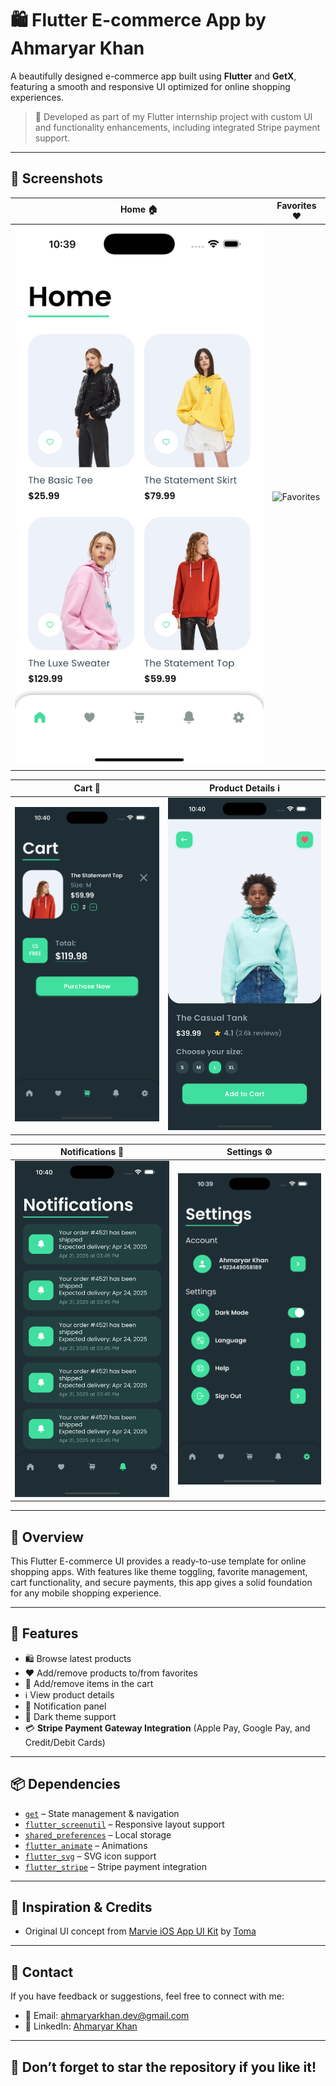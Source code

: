# 🛍️ Flutter E-commerce App by Ahmaryar Khan

A beautifully designed e-commerce app built using **Flutter** and **GetX**, featuring a smooth and responsive UI optimized for online shopping experiences.

> 🚀 Developed as part of my Flutter internship project with custom UI and functionality enhancements, including integrated Stripe payment support.

---

## 📸 Screenshots

| Home 🏠 | Favorites ❤️ |
|--------|--------------|
| ![Home](Screenshots/homescreen.png) | ![Favorites](Screenshots/favoritescreen.png) |

| Cart 🛒 | Product Details ℹ️ |
|--------|---------------------|
| ![Cart](Screenshots/cart.png) | ![Product Details](Screenshots/productdetail.png) |

| Notifications 🔔 | Settings ⚙️ |
|------------------|--------------|
| ![Notifications](Screenshots/notificationscreen.png) | ![Settings](Screenshots/settingsscreen.png) |

---

## 📙 Overview

This Flutter E-commerce UI provides a ready-to-use template for online shopping apps. With features like theme toggling, favorite management, cart functionality, and secure payments, this app gives a solid foundation for any mobile shopping experience.

---

## 🧩 Features

- 🛍️ Browse latest products  
- ❤️ Add/remove products to/from favorites  
- 🛒 Add/remove items in the cart  
- ℹ️ View product details  
- 🔔 Notification panel  
- 🌙 Dark theme support  
- 💳 **Stripe Payment Gateway Integration** (Apple Pay, Google Pay, and Credit/Debit Cards)

---

## 📦 Dependencies

- [`get`](https://pub.dev/packages/get) – State management & navigation  
- [`flutter_screenutil`](https://pub.dev/packages/flutter_screenutil) – Responsive layout support  
- [`shared_preferences`](https://pub.dev/packages/shared_preferences) – Local storage  
- [`flutter_animate`](https://pub.dev/packages/flutter_animate) – Animations  
- [`flutter_svg`](https://pub.dev/packages/flutter_svg) – SVG icon support  
- [`flutter_stripe`](https://pub.dev/packages/flutter_stripe) – Stripe payment integration  

---

## 🔗 Inspiration & Credits

- Original UI concept from [Marvie iOS App UI Kit](https://dribbble.com/shots/10904459-Marvie-iOS-App-UI-Kit-Dark-Theme) by [Toma](https://dribbble.com/WastingMyTime)  

---

## 💌 Contact

If you have feedback or suggestions, feel free to connect with me:

- 📧 Email: ahmaryarkhan.dev@gmail.com  
- 💼 LinkedIn: [Ahmaryar Khan](https://www.linkedin.com/in/ahmaryarkhan)

---

## 🌟 Don’t forget to star the repository if you like it!
